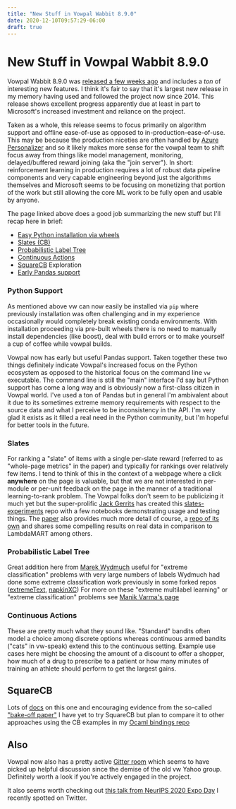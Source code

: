 ```yaml
---
title: "New Stuff in Vowpal Wabbit 8.9.0"
date: 2020-12-10T09:57:29-06:00
draft: true
---
```


# New Stuff in Vowpal Wabbit 8.9.0

Vowpal Wabbit 8.9.0 was [released a few weeks ago](https://vowpalwabbit.org/blog/vowpalwabbit-8.9.0.html) and includes a *ton* of interesting new features.
I think it's fair to say that it's largest new release in my memory having used and followed the project now since 2014.
This release shows excellent progress apparently due at least in part to Microsoft's increased investment and reliance on the project.

Taken as a whole, this release seems to focus primarily on algorithm support and offline ease-of-use as opposed to in-production-ease-of-use. This may be because the production niceties are often handled by [Azure Personalizer](https://docs.microsoft.com/en-us/azure/cognitive-services/personalizer/) and so it likely makes more sense for the vowpal team to shift focus away from things like model management, monitoring, delayed/buffered reward joining (aka the "join server"). In short: reinforcement learning in production requires a lot of robust data pipeline components and very capable engineering beyond just the algorithms themselves and Microsoft seems to be focusing on monetizing that portion of the work but still allowing the core ML work to be fully open and usable by anyone.

The page linked above does a good job summarizing the new stuff but I'll recap here in brief:
- [Easy Python installation via wheels](https://github.com/VowpalWabbit/vowpal_wabbit/wiki/Python#support)
- [Slates (CB)](https://vowpalwabbit.org/blog/vowpalwabbit-8.9.0.html#slates)
- [Probabilistic Label Tree](https://vowpalwabbit.org/blog/vowpalwabbit-8.9.0.html#probabilistic-label-tree)
- [Continuous Actions](https://vowpalwabbit.org/blog/vowpalwabbit-8.9.0.html#continuous-actions)
- [SquareCB](https://github.com/VowpalWabbit/vowpal_wabbit/wiki/Contextual-Bandit-Exploration-with-SquareCB) Exploration
- [Early Pandas support](https://vowpalwabbit.org/blog/vowpalwabbit-8.9.0.html#initial-pandas-support-in-python)

### Python Support
As mentioned above vw can now easily be installed via `pip` where previously installation was often challenging and in my experience occasionally would completely break
existing conda environments. With installation proceeding via pre-built wheels there is no need to manually install dependencies (like boost), deal with build errors or to make yourself a cup of coffee while vowpal builds.

Vowpal now has early but useful Pandas support. Taken together these two things definitely indicate Vowpal's increased focus on the Python ecosystem as
opposed to the historical focus on the command line `vw` executable. The command line is still the "main" interface I'd say but Python support has come a long way and is obviously now a first-class citizen in Vowpal world.
I've used a ton of Pandas but in general I'm ambivalent about it due to its sometimes extreme memory requirements with respect to the source data and what I perceive to be inconsistency in the API. I'm very glad it exists as it filled a real need in the Python community, but I'm hopeful for better tools in the future.

### Slates
For ranking a "slate" of items with a single per-slate reward (referred to as "whole-page metrics" in the paper) and typically for rankings over relatively few items.
I tend to think of this in the context of a webpage where a click **anywhere** on the page is valuable, but that we are not interested in per-module or per-unit feedback on the page in the manner of a traditional learning-to-rank problem.
The Vowpal folks don't seem to be publicizing it much yet but the super-prolific [Jack Gerrits](https://github.com/jackgerrits) has created this [slates-experiments](https://github.com/VowpalWabbit/slates-experiments) repo with a few notebooks demonstrating usage and testing things.
The [paper](https://arxiv.org/abs/1605.04812) also provides much more detail of course, a [repo of its own](https://github.com/adith387/slates_semisynth_expts) 
and shares some compelling results on real data in comparison to LambdaMART among others.

### Probabilistic Label Tree
Great addition here from [Marek Wydmuch](https://github.com/mwydmuch) useful for "extreme classification" problems with very large numbers of labels
Wydmuch had done some extreme classification work previously in some forked repos ([extremeText](https://github.com/mwydmuch/extremeText), [napkinXC](https://github.com/mwydmuch/napkinXC))
For more on these "extreme multilabel learning" or "extreme classification" problems see [Manik Varma's page](http://manikvarma.org/downloads/XC/XMLRepository.html)

### Continuous Actions
These are pretty much what they sound like. "Standard" bandits often model a choice among discrete options whereas continuous armed bandits ("cats" in vw-speak) extend this to the continuous setting. Example use cases here might be choosing the amount of a discount to offer a shopper, how much of a drug to prescribe to a patient or how many minutes of training an athlete should perform to get the largest gains.

## SquareCB
Lots of [docs](https://github.com/VowpalWabbit/vowpal_wabbit/wiki/Contextual-Bandit-Exploration-with-SquareCB) on this one and encouraging evidence from the so-called ["bake-off paper"](https://arxiv.org/abs/1802.04064)
I have yet to try SquareCB but plan to compare it to other approaches using the CB examples in my [Ocaml bindings repo](https://github.com/travisbrady/ocaml-vw/tree/master/examples)

## Also
Vowpal now also has a pretty active [Gitter room](https://gitter.im/VowpalWabbit/community?source=orgpage) which seems to have picked up helpful discussion since the
demise of the old vw Yahoo group. Definitely worth a look if you're actively engaged in the project.

It also seems worth checking out [this talk from NeurIPS 2020 Expo Day](https://slideslive.com/38942331/vowpal-wabbit) I recently spotted on Twitter.
